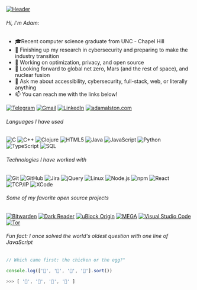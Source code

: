 [![Header](profile.gif)](https://www.adamalston.com/)

###### Hi, I'm Adam: 
- 🎓Recent computer science graduate from UNC - Chapel Hill
- :test_tube: Finishing up my research in cybersecurity and preparing to make the industry transition
- :construction_worker: Working on optimization, privacy, and open source
- :battery: Looking forward to global net zero, Mars (and the rest of space), and nuclear fusion
- :speech_balloon: Ask me about accessibility, cybersecurity, full-stack, web, or literally anything
- :mailbox: You can reach me with the links below!

[![Telegram](https://img.shields.io/badge/-Telegram-2CA5E0?style=for-the-badge&logo=telegram&logoColor=white)](https://t.me/adamalston)
[![Gmail](https://img.shields.io/badge/-Gmail-D14836?style=for-the-badge&logo=gmail&logoColor=white)](mailto:aalston9@gmail.com)
[![LinkedIn](https://img.shields.io/badge/-LinkedIn-0077B5?style=for-the-badge&logo=linkedin&logoColor=white)](https://www.linkedin.com/in/adammalston/)
[![adamalston.com](https://img.shields.io/badge/-adamalston.com-000000?style=for-the-badge&logo=react&logoColor=white)](https://www.adamalston.com/)

###### Languages I have used

![C](https://img.shields.io/badge/-C-black?style=flat-square&logo=c)
![C++](https://img.shields.io/badge/-C++-black?style=flat-square&logo=c%2B%2B)
![Clojure](https://img.shields.io/badge/-Clojure-black?style=flat-square&logo=clojure)
![HTML5](https://img.shields.io/badge/-HTML5-black?style=flat-square&logo=html5)
![Java](https://img.shields.io/badge/-Java-black?style=flat-square&logo=java)
![JavaScript](https://img.shields.io/badge/-JavaScript-black?style=flat-square&logo=javascript)
![Python](https://img.shields.io/badge/-Python-black?style=flat-square&logo=python)
![TypeScript](https://img.shields.io/badge/-TypeScript-black?style=flat-square&logo=typescript)
![SQL](https://img.shields.io/badge/-SQL-black?style=flat-square&logo=postgresql)


###### Technologies I have worked with
![Git](https://img.shields.io/badge/-Git-555555?style=flat-square&logo=git&logoColor=F05032)
![GitHub](https://img.shields.io/badge/-GitHub-555555?style=flat-square&logo=github&logoColor=181717)
![Jira](https://img.shields.io/badge/-Jira-555555?style=flat-square&logo=jira&#32;software&logoColor=white&logoColor=0052CC)
![jQuery](https://img.shields.io/badge/-jQuery-555555?style=flat-square&logo=jQuery&logoColor=0769AD)
![Linux](https://img.shields.io/badge/-Linux-555555?style=flat-square&logo=linux&logoColor=FCC624)
![Node.js](https://img.shields.io/badge/-Node.js-555555?style=flat-square&logo=node.js&logoColor=339933)
![npm](https://img.shields.io/badge/-npm-555555?style=flat-square&logo=npm&logoColor=CB3837)
![React](https://img.shields.io/badge/-React-555555?style=flat-square&logo=React&logoColor=61DAFB)
![TCP/IP](https://img.shields.io/badge/-TCP/IP-555555?style=flat-square&logo=cisco&logoColor=003A70)
![XCode](https://img.shields.io/badge/-XCode-555555?style=flat-square&logo=XCode&logoColor=1575F9)

###### Some of my favorite open source projects

[![Bitwarden](https://img.shields.io/badge/-Bitwarden-aaaaaa?style=flat-square&logo=bitwarden&logoColor=175DDC)](https://github.com/bitwarden)
[![Dark Reader](https://img.shields.io/badge/-Dark&#32;Reader-aaaaaa?style=flat-square&logo=read-the-docs&logoColor=2f7485)](https://github.com/darkreader/darkreader)
[![uBlock Origin](https://img.shields.io/badge/-uBlock&#32;Origin-aaaaaa?style=flat-square&logo=UBlock&#32;Origin&logoColor=800000)](https://github.com/gorhill/uBlock)
[![MEGA](https://img.shields.io/badge/-MEGA-aaaaaa?style=flat-square&logo=mega&logoColor=D9272E)](ttps://github.com/meganz/)
[![Visual Studio Code](https://img.shields.io/badge/-VSCode-aaaaaa?style=flat-square&logo=visual&#32;studio&#32;code&logoColor=007ACC)](https://github.com/microsoft/vscode)
[![Tor](https://img.shields.io/badge/-Tor-aaaaaa?style=flat-square&logo=tor&logoColor=7E4798)](https://www.torproject.org/)

###### Fun fact: I once solved the world's oldest question with one line of JavaScript

```javascript
// Which came first: the chicken or the egg?"

console.log(['🥚', '🐣', '🐥', '🐔'].sort())

>>> [ '🐔', '🐣', '🐥', '🥚' ]
```
